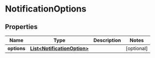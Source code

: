 

# NotificationOptions


## Properties

| Name | Type | Description | Notes |
|------------ | ------------- | ------------- | -------------|
|**options** | [**List&lt;NotificationOption&gt;**](NotificationOption.md) |  |  [optional] |



